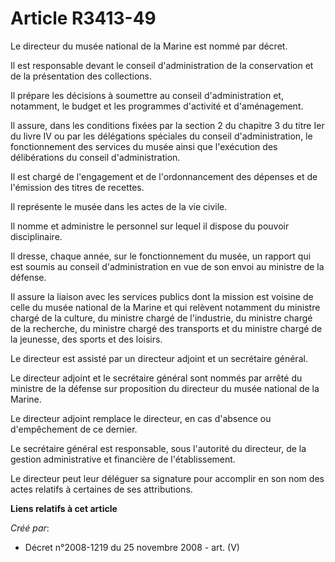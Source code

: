 # Article R3413-49

Le directeur du musée national de la Marine est nommé par décret.

Il est responsable devant le conseil d'administration de la conservation et de la présentation des collections.

Il prépare les décisions à soumettre au conseil d'administration et, notamment, le budget et les programmes d'activité et
d'aménagement.

Il assure, dans les conditions fixées par la section 2 du chapitre 3 du titre Ier du livre IV ou par les délégations
spéciales du conseil d'administration, le fonctionnement des services du musée ainsi que l'exécution des délibérations du
conseil d'administration.

Il est chargé de l'engagement et de l'ordonnancement des dépenses et de l'émission des titres de recettes.

Il représente le musée dans les actes de la vie civile.

Il nomme et administre le personnel sur lequel il dispose du pouvoir disciplinaire.

Il dresse, chaque année, sur le fonctionnement du musée, un rapport qui est soumis au conseil d'administration en vue de son
envoi au ministre de la défense.

Il assure la liaison avec les services publics dont la mission est voisine de celle du musée national de la Marine et qui
relèvent notamment du ministre chargé de la culture, du ministre chargé de l'industrie, du ministre chargé de la recherche,
du ministre chargé des transports et du ministre chargé de la jeunesse, des sports et des loisirs.

Le directeur est assisté par un directeur adjoint et un secrétaire général.

Le directeur adjoint et le secrétaire général sont nommés par arrêté du ministre de la défense sur proposition du directeur
du musée national de la Marine.

Le directeur adjoint remplace le directeur, en cas d'absence ou d'empêchement de ce dernier.

Le secrétaire général est responsable, sous l'autorité du directeur, de la gestion administrative et financière de
l'établissement.

Le directeur peut leur déléguer sa signature pour accomplir en son nom des actes relatifs à certaines de ses attributions.

**Liens relatifs à cet article**

_Créé par_:

  - Décret n°2008-1219 du 25 novembre 2008 - art. (V)
